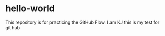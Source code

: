 # hello-world
This repository is for practicing the GitHub Flow.
I am KJ 
this is my test for git hub
